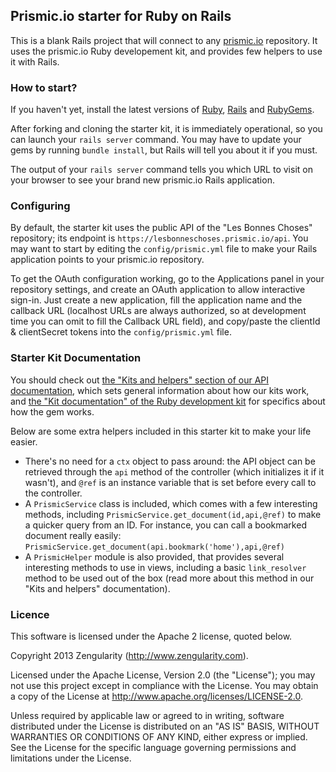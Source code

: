 ## Prismic.io starter for Ruby on Rails

This is a blank Rails project that will connect to any [prismic.io](https://prismic.io)
repository. It uses the prismic.io Ruby developement kit, and provides few helpers
to use it with Rails.

### How to start?

If you haven't yet, install the latest versions of [Ruby](https://www.ruby-lang.org/en/downloads/), [Rails](http://rubyonrails.org/download) and [RubyGems](http://rubygems.org/pages/download).

After forking and cloning the starter kit, it is immediately operational, so you can launch your `rails server` command. You may have to update your gems by running `bundle install`, but Rails will tell you about it if you must.

The output of your `rails server` command tells you which URL to visit on your browser to see your brand new prismic.io Rails application.

### Configuring

By default, the starter kit uses the public API of the "Les Bonnes Choses" repository; its endpoint is `https://lesbonneschoses.prismic.io/api`. You may want to start by editing the `config/prismic.yml` file to make your Rails application points to your prismic.io repository.

To get the OAuth configuration working, go to the Applications panel in your repository settings, and create an OAuth application to allow interactive sign-in. Just create a new application, fill the application name and the callback URL (localhost URLs are always authorized, so at development time you can omit to fill the Callback URL field), and copy/paste the clientId & clientSecret tokens into the `config/prismic.yml` file.

### Starter Kit Documentation

You should check out [the "Kits and helpers" section of our API documentation](https://developers.prismic.io/documentation/UjBe8bGIJ3EKtgBZ/api-documentation#kits-and-helpers), which sets general information about how our kits work, and [the "Kit documentation" of the Ruby development kit](https://github.com/prismicio/ruby-kit) for specifics about how the gem works.

Below are some extra helpers included in this starter kit to make your life easier.
 * There's no need for a `ctx` object to pass around: the API object can be retrieved through the `api` method of the controller (which initializes it if it wasn't), and `@ref` is an instance variable that is set before every call to the controller.
 * A `PrismicService` class is included, which comes with a few interesting methods, including `PrismicService.get_document(id,api,@ref)` to make a quicker query from an ID. For instance, you can call a bookmarked document really easily: `PrismicService.get_document(api.bookmark('home'),api,@ref)`
 * A `PrismicHelper` module is also provided, that provides several interesting methods to use in views, including a basic `link_resolver` method to be used out of the box (read more about this method in our "Kits and helpers" documentation).

### Licence

This software is licensed under the Apache 2 license, quoted below.

Copyright 2013 Zengularity (http://www.zengularity.com).

Licensed under the Apache License, Version 2.0 (the "License"); you may not use this project except in compliance with the License. You may obtain a copy of the License at http://www.apache.org/licenses/LICENSE-2.0.

Unless required by applicable law or agreed to in writing, software distributed under the License is distributed on an "AS IS" BASIS, WITHOUT WARRANTIES OR CONDITIONS OF ANY KIND, either express or implied. See the License for the specific language governing permissions and limitations under the License.
